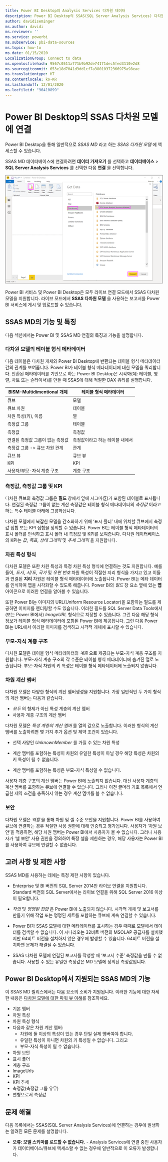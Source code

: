 ```yaml
---
title: Power BI Desktop의 Analysis Services 다차원 데이터
description: Power BI Desktop의 SSAS(SQL Server Analysis Services) 다차원 데이터
author: davidiseminger
ms.author: davidi
ms.reviewer: ''
ms.service: powerbi
ms.subservice: pbi-data-sources
ms.topic: how-to
ms.date: 01/15/2020
LocalizationGroup: Connect to data
ms.openlocfilehash: 9567c0511a771b9b92de74171dec5fed3110e2d8
ms.sourcegitcommit: 653e18d7041d3dd1cf7a38010372366975a98eae
ms.translationtype: HT
ms.contentlocale: ko-KR
ms.lasthandoff: 12/01/2020
ms.locfileid: "96410899"
---
```

# <a name="connect-to-ssas-multidimensional-models-in-power-bi-desktop"></a>Power BI Desktop의 SSAS 다차원 모델에 연결

Power BI Desktop을 통해 일반적으로 *SSAS MD* 라고 하는 *SSAS 다차원 모델* 에 액세스할 수 있습니다.

SSAS MD 데이터베이스에 연결하려면 **데이터 가져오기** 를 선택하고 **데이터베이스** > **SQL Server Analysis Services** 를 선택한 다음 **연결** 을 선택합니다.

![SSAS(SQL Server Analysis Services) 데이터베이스, 데이터 가져오기 대화 상자, Power BI Desktop](media/desktop-ssas-multidimensional/ssas-multidimensional-2.png)

Power BI 서비스 및 Power BI Desktop은 모두 라이브 연결 모드에서 SSAS 다차원 모델을 지원합니다. 라이브 모드에서 **SSAS 다차원 모델** 을 사용하는 보고서를 Power BI 서비스에 게시 및 업로드할 수 있습니다.

## <a name="capabilities-and-features-of-ssas-md"></a>SSAS MD의 기능 및 특징

다음 섹션에서는 Power BI 및 SSAS MD 연결의 특징과 기능을 설명합니다.

### <a name="tabular-metadata-of-multidimensional-models"></a>다차원 모델의 테이블 형식 메타데이터

다음 테이블은 다차원 개체와 Power BI Desktop에 반환되는 테이블 형식 메타데이터 간의 관계를 보여줍니다. Power BI가 테이블 형식 메타데이터에 대한 모델을 쿼리합니다. 반환된 메타데이터를 기반으로 하는 Power BI Desktop은 시각화(예: 테이블, 행렬, 차트 또는 슬라이서)를 만들 때 SSAS에 대해 적절한 DAX 쿼리를 실행합니다.

| BISM-Multidimentional 개체 | 테이블 형식 메타데이터 |
| --- | --- |
| 큐브 |모델 |
| 큐브 차원 |테이블 |
| 차원 특성(키), 이름 |열 |
| 측정값 그룹 |테이블 |
| 측정값 |측정값 |
| 연결된 측정값 그룹이 없는 측정값 |측정값이라고 하는 테이블 내에서  |
| 측정값 그룹 -> 큐브 차원 관계 |관계 |
| 큐브 뷰 |큐브 뷰 |
| KPI |KPI |
| 사용자/부모-자식 계층 구조 |계층 구조 |

### <a name="measures-measure-groups-and-kpis"></a>측정값, 측정값 그룹 및 KPI

다차원 큐브의 측정값 그룹은 **필드** 창에서 옆에 시그마(∑)가 포함된 테이블로 표시됩니다. 연결된 측정값 그룹이 없는 계산 측정값은 테이블 형식 메타데이터의 *측정값* 이라고 하는 특수 테이블 아래에 그룹화됩니다.

다차원 모델에서 복잡한 모델을 간소화하기 위해 ‘표시 폴더’ 내에 위치할 큐브에서 측정값 집합 또는 KPI 집합을 정의할 수 있습니다.  Power BI는 테이블 형식 메타데이터의 표시 폴더를 인식하고 표시 폴더 내 측정값 및 KPI를 보여줍니다. 다차원 데이터베이스의 KPI는 *값*, *목표*, *상태 그래픽* 및 *추세 그래픽* 을 지원합니다.

### <a name="dimension-attribute-type"></a>차원 특성 형식

다차원 모델은 또한 차원 특성과 특정 차원 특성 형식에 연결하는 것도 지원합니다. 예를 들어, *도시*, *시/도*, *국가* 및 *우편 번호* 차원 특성이 적절한 지리 형식을 가지고 있고 이들과 연결된 **지리** 차원은 테이블 형식 메타데이터에 노출됩니다. Power BI는 메타 데이터를 인식하여 맵을 시각화할 수 있도록 해줍니다. Power BI의 *필드* 창 요소 옆에 있는 **맵** 아이콘으로 이러한 연결을 알아볼 수 있습니다.

또한 Power BI는 이미지의 URL(Uniform Resource Locator)을 포함하는 필드를 제공하면 이미지를 렌더링할 수도 있습니다. 이러한 필드를 SQL Server Data Tools에서(또는 Power BI에서) *ImageURL* 형식으로 지정할 수 있습니다. 그런 다음 해당 형식 정보가 테이블 형식 메타데이터에 포함된 Power BI에 제공됩니다. 그런 다음 Power BI는 URL에서 이러한 이미지를 검색하고 시각적 개체에 표시할 수 있습니다.

### <a name="parent-child-hierarchies"></a>부모-자식 계층 구조

다차원 모델은 테이블 형식 메타데이터의 *계층* 으로 제공되는 부모-자식 계층 구조를 지원합니다. 부모-자식 계층 구조의 각 수준은 테이블 형식 메타데이터에 숨겨진 열로 노출됩니다. 부모-자식 차원의 키 특성은 테이블 형식 메타데이터에 노출되지 않습니다.

### <a name="dimension-calculated-members"></a>차원 계산 멤버

다차원 모델은 다양한 형식의 계산 멤버생성을 지원합니다.  가장 일반적인 두 가지 형식의 계산 멤버는 다음과 같습니다.

* *모두* 의 형제가 아닌 특성 계층의 계산 멤버
* 사용자 계층 구조의 계산 멤버

다차원 모델은 *특성 계층의 계산 멤버* 를 열의 값으로 노출합니다. 이러한 형식의 계산 멤버를 노출하려면 몇 가지 추가 옵션 및 제약 조건이 있습니다.

* 선택 사양인 *UnknownMember* 를 가질 수 있는 차원 특성

* 계산 멤버를 포함하는 특성이 차원의 유일한 특성이 아닐 경우 해당 특성은 차원의 키 특성이 될 수 없습니다.

* 계산 멤버를 포함하는 특성은 부모-자식 특성일 수 없습니다.

사용자 계층 구조의 계산 멤버는 Power BI에 노출되지 않습니다. 대신 사용자 계층의 계산 멤버를 포함하는 큐브에 연결할 수 있습니다. 그러나 이전 글머리 기호 목록에서 언급한 제약 조건을 충족하지 않는 경우 계산 멤버를 볼 수 없습니다.

### <a name="security"></a>보안

다차원 모델은 *역할* 을 통해 차원 및 셀 수준 보안을 지원합니다. Power BI를 사용하여 큐브에 연결하는 경우 적절한 사용 권한에 대해 인증되고 평가됩니다. 사용자가 ‘차원 보안’을 적용하면, 해당 차원 멤버는 Power BI에서 사용자가 볼 수 없습니다.  그러나 사용자가 ‘셀 보안’ 사용 권한을 정의하여 특정 셀을 제한하는 경우, 해당 사용자는 Power BI를 사용하여 큐브에 연결할 수 없습니다. 

## <a name="considerations-and-limitations"></a>고려 사항 및 제한 사항

SSAS MD를 사용하는 데에는 특정 제한 사항이 있습니다.

* Enterprise 및 BI 버전의 SQL Server 2014만 라이브 연결을 지원합니다. Standard 버전의 SQL Server에서는 라이브 연결을 위해 SQL Server 2016 이상이 필요합니다.

* *작업* 및 *명명된 집합* 은 Power BI에 노출되지 않습니다. 시각적 개체 및 보고서를 만들기 위해 작업 또는 명명된 세트를 포함하는 큐브에 계속 연결할 수 있습니다.

* Power BI가 SSAS 모델에 대한 메타데이터를 표시하는 경우 때때로 모델에서 데이터를 검색할 수 없습니다. 이 시나리오는 32비트 버전의 MSOLAP 공급자를 설치했지만 64비트 버전을 설치하지 않은 경우에 발생할 수 있습니다. 64비트 버전을 설치하면 문제가 해결될 수 있습니다.

* SSAS 다차원 모델에 연결된 보고서를 작성할 때 ‘보고서 수준’ 측정값을 만들 수 없습니다.  사용할 수 있는 유일한 측정값은 MD 모델에 정의된 측정값입니다.

## <a name="supported-features-of-ssas-md-in-power-bi-desktop"></a>Power BI Desktop에서 지원되는 SSAS MD의 기능

이 SSAS MD 릴리스에서는 다음 요소의 소비가 지원됩니다. 이러한 기능에 대한 자세한 내용은 [다차원 모델에 대한 파워 뷰 이해](/sql/analysis-services/multidimensional-models/understanding-power-view-for-multidimensional-models?view=sql-server-2014)를 참조하세요.

* 기본 멤버
* 차원 특성
* 차원 특성 형식
* 다음과 같은 차원 계산 멤버:
  * 차원에 둘 이상의 특성이 있는 경우 단일 실제 멤버여야 합니다.
  * 유일한 특성이 아니면 차원의 키 특성일 수 없습니다. 그리고
  * 부모-자식 특성이 될 수 없습니다.
* 차원 보안
* 표시 폴더
* 계층 구조
* ImageUrls
* KPI
* KPI 추세
* 측정값(측정값 그룹 유무)
* 변형으로서 측정값

## <a name="troubleshooting"></a>문제 해결

다음 목록에서는 SSAS(SQL Server Analysis Services)에 연결하는 경우에 발생하는 알려진 모든 문제를 설명합니다.

* **오류: 모델 스키마를 로드할 수 없습니다.** - Analysis Services에 연결 중인 사용자가 데이터베이스/큐브에 액세스할 수 없는 경우에 일반적으로 이 오류가 발생합니다.
